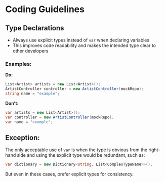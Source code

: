 # Coding Guidelines

## Type Declarations

- Always use explicit types instead of `var` when declaring variables
- This improves code readability and makes the intended type clear to other developers

### Examples:

**Do:**
```csharp
List<Artist> artists = new List<Artist>();
ArtistController controller = new ArtistController(mockRepo);
string name = "example";
```

**Don't:**
```csharp
var artists = new List<Artist>();
var controller = new ArtistController(mockRepo);
var name = "example";
```

## Exception:

The only acceptable use of `var` is when the type is obvious from the right-hand side and using the explicit type would be redundant, such as:

```csharp
var dictionary = new Dictionary<string, List<ComplexTypeName>>();
```

But even in these cases, prefer explicit types for consistency.